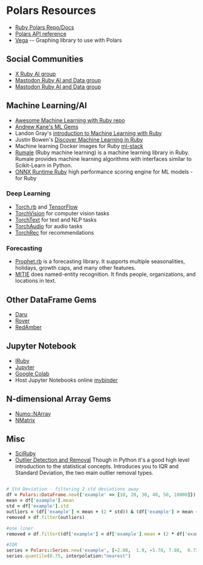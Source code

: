 # Polars Resources
- [Ruby Polars Repo/Docs](https://github.com/ankane/polars-ruby)
- [Polars API reference](https://pola-rs.github.io/polars/py-polars/html/reference/index.html)
- [Vega](https://github.com/ankane/vega-ruby) -- Graphing library to use with Polars

## Social Communities
- [X Ruby AI group](https://twitter.com/i/communities/1709211359039078677)
- [Mastodon Ruby AI and Data group](https://ruby.social/@Ruby_AI_and_Data@chirp.social)
- [Mastodon Ruby AI and Data group](https://ruby.social/@Ruby_AI_and_Data@chirp.social)

## Machine Learning/AI
- [Awesome Machine Learning with Ruby repo](https://github.com/arbox/machine-learning-with-ruby)
- [Andrew Kane's ML Gems](https://ankane.org/new-ml-gems)
- Landon Gray's [introduction to Machine Learning with Ruby](https://www.youtube.com/watch?v=656z7Hu0HtY&list=PLbHJudTY1K0cOM1jfOsQLYPTLxQf1Ui1C&index=8&pp=iAQB
)
- Justin Bowen's [Discover Machine Learning in Ruby](https://www.youtube.com/watch?v=XXtqUptI_oQ&list=PLbHJudTY1K0dERpqJUEFOFSsMGvR6st9U&index=49)
- Machine learning Docker images for Ruby [ml-stack](https://github.com/ankane/ml-stack)
- [Rumale](https://github.com/yoshoku/rumale) (Ruby machine learning) is a machine learning library in Ruby. Rumale provides machine learning algorithms with interfaces similar to Scikit-Learn in Python.
- [ONNX Runtime Ruby](https://github.com/ankane/onnxruntime-ruby) high performance scoring engine for ML models - for Ruby
### Deep Learning
- [Torch.rb](https://github.com/ankane/torch.rb) and [TensorFlow](https://github.com/ankane/tensorflow-ruby)
- [TorchVision](https://github.com/ankane/torchvision-ruby) for computer vision tasks
- [TorchText](https://github.com/ankane/torchtext-ruby) for text and NLP tasks
- [TorchAudio](https://github.com/ankane/torchaudio-ruby) for audio tasks
- [TorchRec](torchrec-ruby) for recommendations 

### Forecasting
- [Prophet.rb](https://github.com/ankane/prophet-ruby) is a forecasting library. It supports multiple seasonalities, holidays, growth caps, and many other features.
- [MITIE](https://github.com/ankane/mitie-ruby) does named-entity recognition. It finds people, organizations, and locations in text.

## Other DataFrame Gems
- [Daru](https://github.com/SciRuby/daru)
- [Rover](https://github.com/ankane/rover)
- [RedAmber](https://github.com/red-data-tools/red_amber)

## Jupyter Notebook
- [IRuby](https://github.com/SciRuby/iruby)
- [Jupyter](https://docs.jupyter.org/en/latest/install.html)
- [Google Colab](https://colab.google/)
- Host Jupyter Notebooks online [mybinder](https://mybinder.org/)

## N-dimensional Array Gems
- [Numo::NArray](https://github.com/ruby-numo/numo-narray)
- [NMatrix](https://github.com/SciRuby/nmatrix)

## Misc

- [SciRuby](https://github.com/SciRuby)
- [Outlier Detection and Removal](https://medium.com/analytics-vidhya/removing-outliers-understanding-how-and-what-behind-the-magic-18a78ab480ff) Though in Python it's a good high level introduction to the statistical concepts. Introduces you to IQR and Standard Deviation, the two main outlier removal types.
```Ruby

# Std Deviation - filtering 2 std deviations away
df = Polars::DataFrame.new({'example' => [10, 20, 30, 40, 50, 10000]})
mean = df['example'].mean
std = df['example'].std
outliers = (df['example'] < mean + (2 * std)) & (df['example'] > mean - (2 * std))
removed = df.filter(outliers)

#one liner
removed = df.filter((df['example'] < df['example'].mean + (2 * df['example'].std)) & (df['example'] > df['example'].mean - (2 * df['example'].std)))

#IQR
series = Polars::Series.new('example', [-2.08,  1.9, -5.70, 7.08,  0.73, -3.50, 2.57,  0.21, -9.26])
series.quantile(0.75, interpolation:"nearest")
```
